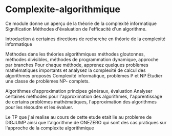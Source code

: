 # Complexite-algorithmique

Ce module donne un aperçu de la théorie de la complexité informatique  Signification  Méthodes d'évaluation 
de l'efficacité d'un algorithme.

Introduction à certaines directions de recherche en théorie de 
la complexité informatique 

Méthodes  dans  les  théories  algorithmiques   méthodes  gloutonnes,  méthodes  divisibles, 
méthodes de  programmation  dynamique, approche par branches   Pour chaque  méthode, 
apprenez quelques problèmes mathématiques importants et analysez la complexité de calcul 
des algorithmes proposés Complexité  informatique,  problèmes  P  et  NP   Étudier  une  classe  de  problèmes  NP-
complets.

Algorithmes d'approximation  principes généraux, évaluation  Analyser certaines méthodes 
pour l'approximation des algorithmes, l'apprentissage de certains problèmes mathématiques,
l'approximation des algorithmes pour les résoudre et les évaluer.

Le TP que j'ai realise au cours de cette etude etait lie au probleme de DIGJUMP ainsi que l'algorithme de ONEZERO qui sont des cas pratiques sur l'approche de la complexite algorithmique


